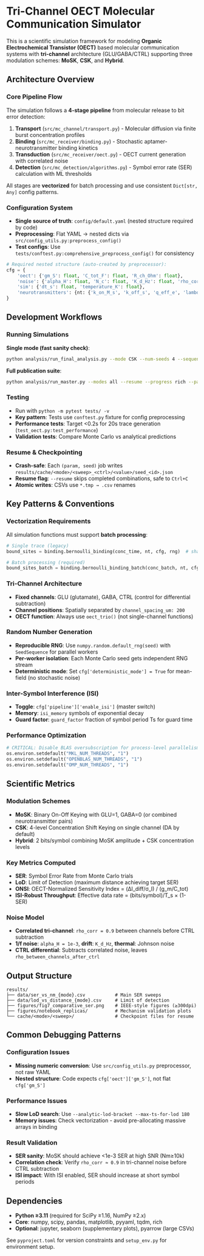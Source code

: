 # Tri-Channel OECT Molecular Communication Simulator

This is a scientific simulation framework for modeling **Organic Electrochemical Transistor (OECT)** based molecular communication systems with **tri-channel** architecture (GLU/GABA/CTRL) supporting three modulation schemes: **MoSK**, **CSK**, and **Hybrid**.

## Architecture Overview

### Core Pipeline Flow
The simulation follows a **4-stage pipeline** from molecular release to bit error detection:

1. **Transport** (`src/mc_channel/transport.py`) - Molecular diffusion via finite burst concentration profiles
2. **Binding** (`src/mc_receiver/binding.py`) - Stochastic aptamer-neurotransmitter binding kinetics  
3. **Transduction** (`src/mc_receiver/oect.py`) - OECT current generation with correlated noise
4. **Detection** (`src/mc_detection/algorithms.py`) - Symbol error rate (SER) calculation with ML thresholds

All stages are **vectorized** for batch processing and use consistent `Dict[str, Any]` config patterns.

### Configuration System
- **Single source of truth**: `config/default.yaml` (nested structure required by code)
- **Preprocessing**: Flat YAML → nested dicts via `src/config_utils.py:preprocess_config()`
- **Test configs**: Use `tests/conftest.py:comprehensive_preprocess_config()` for consistency

```python
# Required nested structure (auto-created by preprocessor):
cfg = {
    'oect': {'gm_S': float, 'C_tot_F': float, 'R_ch_Ohm': float},
    'noise': {'alpha_H': float, 'N_c': float, 'K_d_Hz': float, 'rho_correlated': float},
    'sim': {'dt_s': float, 'temperature_K': float},
    'neurotransmitters': {nt: {'k_on_M_s', 'k_off_s', 'q_eff_e', 'lambda'}}
}
```

## Development Workflows

### Running Simulations
**Single mode (fast sanity check)**:
```bash
python analysis/run_final_analysis.py --mode CSK --num-seeds 4 --sequence-length 200 --recalibrate --resume --progress tqdm
```

**Full publication suite**:
```bash
python analysis/run_master.py --modes all --resume --progress rich --parallel-modes 3
```

### Testing
- Run with `python -m pytest tests/ -v` 
- **Key pattern**: Tests use `conftest.py` fixture for config preprocessing
- **Performance tests**: Target <0.2s for 20s trace generation (`test_oect.py:test_performance`)
- **Validation tests**: Compare Monte Carlo vs analytical predictions

### Resume & Checkpointing
- **Crash-safe**: Each `(param, seed)` job writes `results/cache/<mode>/<sweep>_<ctrl>/<value>/seed_<id>.json`
- **Resume flag**: `--resume` skips completed combinations, safe to `Ctrl+C`
- **Atomic writes**: CSVs use `*.tmp → .csv` renames

## Key Patterns & Conventions

### Vectorization Requirements
All simulation functions must support **batch processing**:
```python
# Single trace (legacy)
bound_sites = binding.bernoulli_binding(conc_time, nt, cfg, rng)  # shape: (n_time,)

# Batch processing (required)
bound_sites_batch = binding.bernoulli_binding_batch(conc_batch, nt, cfg, rng)  # shape: (n_batch, n_time)
```

### Tri-Channel Architecture
- **Fixed channels**: GLU (glutamate), GABA, CTRL (control for differential subtraction)
- **Channel positions**: Spatially separated by `channel_spacing_um: 200` 
- **OECT function**: Always use `oect_trio()` (not single-channel functions)

### Random Number Generation
- **Reproducible RNG**: Use `numpy.random.default_rng(seed)` with `SeedSequence` for parallel workers
- **Per-worker isolation**: Each Monte Carlo seed gets independent RNG stream
- **Deterministic mode**: Set `cfg['deterministic_mode'] = True` for mean-field (no stochastic noise)

### Inter-Symbol Interference (ISI)
- **Toggle**: `cfg['pipeline']['enable_isi']` (master switch)
- **Memory**: `isi_memory` symbols of exponential decay
- **Guard factor**: `guard_factor` fraction of symbol period Ts for guard time

### Performance Optimization
```python
# CRITICAL: Disable BLAS oversubscription for process-level parallelism
os.environ.setdefault("MKL_NUM_THREADS", "1")
os.environ.setdefault("OPENBLAS_NUM_THREADS", "1") 
os.environ.setdefault("OMP_NUM_THREADS", "1")
```

## Scientific Metrics

### Modulation Schemes
- **MoSK**: Binary On-Off Keying with GLU=1, GABA=0 (or combined neurotransmitter pairs)
- **CSK**: 4-level Concentration Shift Keying on single channel (DA by default)
- **Hybrid**: 2 bits/symbol combining MoSK amplitude + CSK concentration levels

### Key Metrics Computed
- **SER**: Symbol Error Rate from Monte Carlo trials
- **LoD**: Limit of Detection (maximum distance achieving target SER)
- **ONSI**: OECT-Normalized Sensitivity Index = (ΔI_diff/σ_I) / (g_m/C_tot)
- **ISI-Robust Throughput**: Effective data rate = (bits/symbol)/T_s × (1-SER)

### Noise Model
- **Correlated tri-channel**: `rho_corr = 0.9` between channels before CTRL subtraction
- **1/f noise**: `alpha_H = 1e-3`, **drift**: `K_d_Hz`, **thermal**: Johnson noise
- **CTRL differential**: Subtracts correlated noise, leaves `rho_between_channels_after_ctrl`

## Output Structure
```
results/
├── data/ser_vs_nm_{mode}.csv           # Main SER sweeps  
├── data/lod_vs_distance_{mode}.csv     # Limit of detection
├── figures/fig7_comparative_ser.png    # IEEE-style figures (≥300dpi)
├── figures/notebook_replicas/          # Mechanism validation plots
└── cache/<mode>/<sweep>/               # Checkpoint files for resume
```

## Common Debugging Patterns

### Configuration Issues
- **Missing numeric conversion**: Use `src/config_utils.py` preprocessor, not raw YAML
- **Nested structure**: Code expects `cfg['oect']['gm_S']`, not flat `cfg['gm_S']`

### Performance Issues  
- **Slow LoD search**: Use `--analytic-lod-bracket --max-ts-for-lod 180`
- **Memory issues**: Check vectorization - avoid pre-allocating massive arrays in binding

### Result Validation
- **SER sanity**: MoSK should achieve <1e-3 SER at high SNR (Nm≥10k)
- **Correlation check**: Verify `rho_corr ≈ 0.9` in tri-channel noise before CTRL subtraction
- **ISI impact**: With ISI enabled, SER should increase at short symbol periods

## Dependencies
- **Python ≥3.11** (required for SciPy ≥1.16, NumPy ≥2.x)
- **Core**: numpy, scipy, pandas, matplotlib, pyyaml, tqdm, rich
- **Optional**: jupyter, seaborn (supplementary plots), pyarrow (large CSVs)

See `pyproject.toml` for version constraints and `setup_env.py` for environment setup.